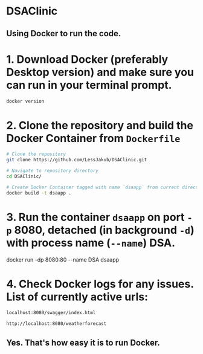 # DSAClinic

## Using Docker to run the code.

# 1. Download Docker (preferably Desktop version) and make sure you can run in your terminal prompt.
```sh
docker version
```

# 2. Clone the repository and build the Docker Container from `Dockerfile`
```sh
# Clone the repository
git clone https://github.com/LessJakub/DSAClinic.git

# Navigate to repository directory
cd DSAClinic/

# Create Docker Container tagged with name `dsaapp` from current directory containing `Dockerfile`.
docker build -t dsaapp .
```

# 3. Run the container `dsaapp` on port `-p` 8080, detached (in background `-d`) with process name (`--name`) DSA.
 docker run -dp 8080:80 --name DSA dsaapp

# 4. Check Docker logs for any issues. List of currently active urls:
```sh
localhost:8080/swagger/index.html
```

```sh
http://localhost:8080/weatherforecast
```

## Yes. That's how easy it is to run Docker.
